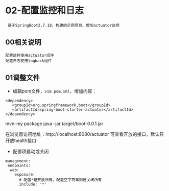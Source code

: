 # 02-配置监控和日志
```
 基于SpringBoot2.7.18，构建的示例项目，增加actuator监控
```
## 00相关说明
```
配置监控使用actuator组件
配置日志使用logback组件
```

## 01调整文件
- 编辑pom文件，`vim pom.xml`，增加内容：
```
<dependency>
   <groupId>org.springframework.boot</groupId>
   <artifactId>spring-boot-starter-actuator</artifactId>
</dependency>
```


mvn-my package
java -jar target/boot-0.0.1.jar

在浏览器访问地址：http://localhost:8080/actuator 可查看开放的接口，默认只开放health接口

- 配置项启动或关闭
```
management:
 endpoints:
  web:
    exposure:
      # 配置*是开放所有，配置空字符串则是关闭所有
      include: '*'
```



